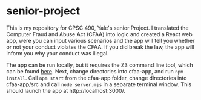 # senior-project
This is my repository for CPSC 490, Yale's senior Project. I translated the Computer Fraud and Abuse Act (CFAA) into logic and created a React web app, were you can input various scenarios and the app will tell you whether or not your conduct violates the CFAA. If you did break the law, the app will inform you why your conduct was illegal.

The app can be run locally, but it requires the Z3 command line tool, which can be found [here](https://github.com/Z3Prover/z3/releases). Next, change directories into cfaa-app, and run `npm install`. Call `npm start` from the cfaa-app folder, change directories into cfaa-app/src and call `node server.mjs` in a separate terminal window. This should launch the app at http://localhost:3000/.